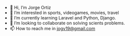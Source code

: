 - 👋 Hi, I’m Jorge Ortiz
- 👀 I’m interested in sports, videogames, movies, travel
- 🌱 I’m currently learning Laravel and Python, Django. 
- 💞️ I’m looking to collaborate on solving  scients problems.
- 📫 How to reach me in jogv19@gmail.com

<!---
JOG1980/JOG1980 is a ✨ special ✨ repository because its `README.md` (this file) appears on your GitHub profile.
You can click the Preview link to take a look at your changes.
--->
